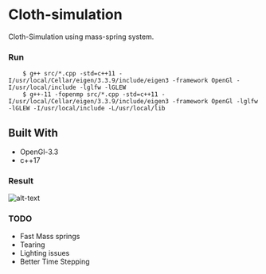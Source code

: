 # Cloth-simulation

Cloth-Simulation using mass-spring system.

### Run
```
    $ g++ src/*.cpp -std=c++11 -I/usr/local/Cellar/eigen/3.3.9/include/eigen3 -framework OpenGl -I/usr/local/include -lglfw -lGLEW
    $ g++-11 -fopenmp src/*.cpp -std=c++11 -I/usr/local/Cellar/eigen/3.3.9/include/eigen3 -framework OpenGl -lglfw -lGLEW -I/usr/local/include -L/usr/local/lib
```

## Built With
* OpenGl-3.3
* c++17

### Result
![alt-text](https://j.gifs.com/1WY7xG.gif)

### TODO
* Fast Mass springs
* Tearing
* Lighting issues
* Better Time Stepping






